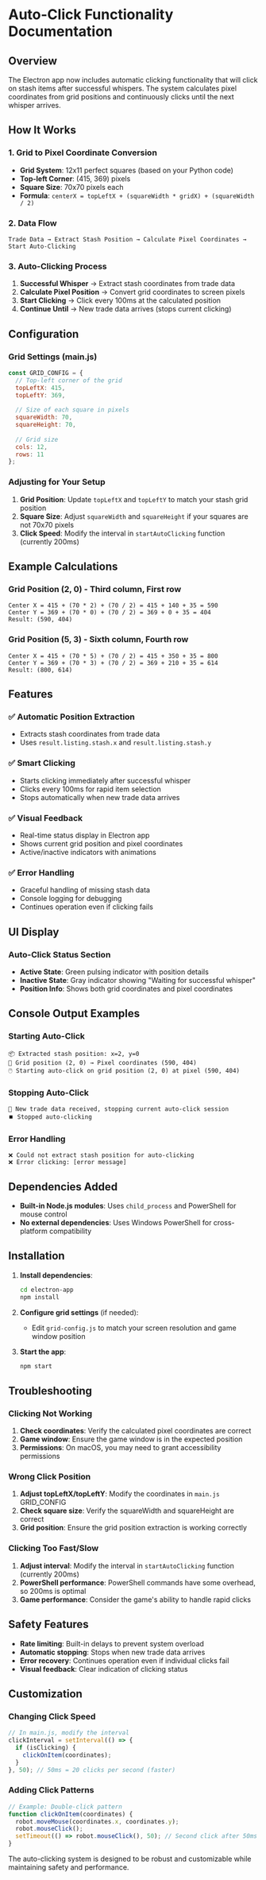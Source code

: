 # Auto-Click Functionality Documentation

## Overview
The Electron app now includes automatic clicking functionality that will click on stash items after successful whispers. The system calculates pixel coordinates from grid positions and continuously clicks until the next whisper arrives.

## How It Works

### 1. Grid to Pixel Coordinate Conversion
- **Grid System**: 12x11 perfect squares (based on your Python code)
- **Top-left Corner**: (415, 369) pixels
- **Square Size**: 70x70 pixels each
- **Formula**: `centerX = topLeftX + (squareWidth * gridX) + (squareWidth / 2)`

### 2. Data Flow
```
Trade Data → Extract Stash Position → Calculate Pixel Coordinates → Start Auto-Clicking
```

### 3. Auto-Clicking Process
1. **Successful Whisper** → Extract stash coordinates from trade data
2. **Calculate Pixel Position** → Convert grid coordinates to screen pixels
3. **Start Clicking** → Click every 100ms at the calculated position
4. **Continue Until** → New trade data arrives (stops current clicking)

## Configuration

### Grid Settings (main.js)
```javascript
const GRID_CONFIG = {
  // Top-left corner of the grid
  topLeftX: 415,
  topLeftY: 369,
  
  // Size of each square in pixels
  squareWidth: 70,
  squareHeight: 70,
  
  // Grid size
  cols: 12,
  rows: 11
};
```

### Adjusting for Your Setup
1. **Grid Position**: Update `topLeftX` and `topLeftY` to match your stash grid position
2. **Square Size**: Adjust `squareWidth` and `squareHeight` if your squares are not 70x70 pixels
3. **Click Speed**: Modify the interval in `startAutoClicking` function (currently 200ms)

## Example Calculations

### Grid Position (2, 0) - Third column, First row
```
Center X = 415 + (70 * 2) + (70 / 2) = 415 + 140 + 35 = 590
Center Y = 369 + (70 * 0) + (70 / 2) = 369 + 0 + 35 = 404
Result: (590, 404)
```

### Grid Position (5, 3) - Sixth column, Fourth row
```
Center X = 415 + (70 * 5) + (70 / 2) = 415 + 350 + 35 = 800
Center Y = 369 + (70 * 3) + (70 / 2) = 369 + 210 + 35 = 614
Result: (800, 614)
```

## Features

### ✅ **Automatic Position Extraction**
- Extracts stash coordinates from trade data
- Uses `result.listing.stash.x` and `result.listing.stash.y`

### ✅ **Smart Clicking**
- Starts clicking immediately after successful whisper
- Clicks every 100ms for rapid item selection
- Stops automatically when new trade data arrives

### ✅ **Visual Feedback**
- Real-time status display in Electron app
- Shows current grid position and pixel coordinates
- Active/inactive indicators with animations

### ✅ **Error Handling**
- Graceful handling of missing stash data
- Console logging for debugging
- Continues operation even if clicking fails

## UI Display

### Auto-Click Status Section
- **Active State**: Green pulsing indicator with position details
- **Inactive State**: Gray indicator showing "Waiting for successful whisper"
- **Position Info**: Shows both grid coordinates and pixel coordinates

## Console Output Examples

### Starting Auto-Click
```
📦 Extracted stash position: x=2, y=0
🎯 Grid position (2, 0) → Pixel coordinates (590, 404)
🖱️ Starting auto-click on grid position (2, 0) at pixel (590, 404)
```

### Stopping Auto-Click
```
🔄 New trade data received, stopping current auto-click session
⏹️ Stopped auto-clicking
```

### Error Handling
```
❌ Could not extract stash position for auto-clicking
❌ Error clicking: [error message]
```

## Dependencies Added

- **Built-in Node.js modules**: Uses `child_process` and PowerShell for mouse control
- **No external dependencies**: Uses Windows PowerShell for cross-platform compatibility

## Installation

1. **Install dependencies**:
   ```bash
   cd electron-app
   npm install
   ```

2. **Configure grid settings** (if needed):
   - Edit `grid-config.js` to match your screen resolution and game window position

3. **Start the app**:
   ```bash
   npm start
   ```

## Troubleshooting

### Clicking Not Working
1. **Check coordinates**: Verify the calculated pixel coordinates are correct
2. **Game window**: Ensure the game window is in the expected position
3. **Permissions**: On macOS, you may need to grant accessibility permissions

### Wrong Click Position
1. **Adjust topLeftX/topLeftY**: Modify the coordinates in `main.js` GRID_CONFIG
2. **Check square size**: Verify the squareWidth and squareHeight are correct
3. **Grid position**: Ensure the grid position extraction is working correctly

### Clicking Too Fast/Slow
1. **Adjust interval**: Modify the interval in `startAutoClicking` function (currently 200ms)
2. **PowerShell performance**: PowerShell commands have some overhead, so 200ms is optimal
3. **Game performance**: Consider the game's ability to handle rapid clicks

## Safety Features

- **Rate limiting**: Built-in delays to prevent system overload
- **Automatic stopping**: Stops when new trade data arrives
- **Error recovery**: Continues operation even if individual clicks fail
- **Visual feedback**: Clear indication of clicking status

## Customization

### Changing Click Speed
```javascript
// In main.js, modify the interval
clickInterval = setInterval(() => {
  if (isClicking) {
    clickOnItem(coordinates);
  }
}, 50); // 50ms = 20 clicks per second (faster)
```

### Adding Click Patterns
```javascript
// Example: Double-click pattern
function clickOnItem(coordinates) {
  robot.moveMouse(coordinates.x, coordinates.y);
  robot.mouseClick();
  setTimeout(() => robot.mouseClick(), 50); // Second click after 50ms
}
```

The auto-clicking system is designed to be robust and customizable while maintaining safety and performance.
